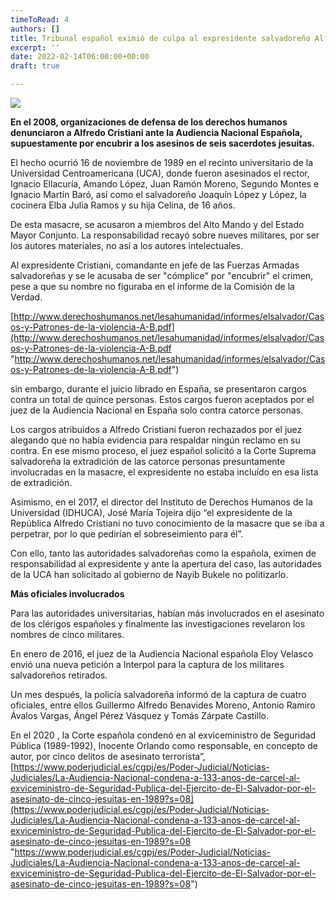 ```yaml
---
timeToRead: 4
authors: []
title: Tribunal español eximió de culpa al expresidente salvadoreño Alfredo Cristiani
excerpt: ''
date: 2022-02-14T06:00:00+00:00
draft: true

---
```

**![](/images/51281971_101-1.jpg)**

**En el 2008, organizaciones de defensa de los derechos humanos denunciaron a Alfredo Cristiani ante la Audiencia Nacional Española, supuestamente por encubrir a los asesinos de seis sacerdotes jesuitas.**

El hecho ocurrió 16 de noviembre de 1989 en el recinto universitario de la Universidad Centroamericana (UCA), donde fueron asesinados el rector, Ignacio Ellacuría, Amando López, Juan Ramón Moreno, Segundo Montes e Ignacio Martín Baró, así como el salvadoreño Joaquín López y López, la cocinera Elba Julia Ramos y su hija Celina, de 16 años.

De esta masacre, se acusaron a miembros del Alto Mando y del Estado Mayor Conjunto. La responsabilidad recayó sobre nueves militares, por ser los autores materiales, no así a los autores intelectuales.

Al expresidente Cristiani, comandante en jefe de las Fuerzas Armadas salvadoreñas y se le acusaba de ser "cómplice" por "encubrir" el crimen, pese a que su nombre no figuraba en el informe de la Comisión de la Verdad.

[http://www.derechoshumanos.net/lesahumanidad/informes/elsalvador/Casos-y-Patrones-de-la-violencia-A-B.pdf](http://www.derechoshumanos.net/lesahumanidad/informes/elsalvador/Casos-y-Patrones-de-la-violencia-A-B.pdf "http://www.derechoshumanos.net/lesahumanidad/informes/elsalvador/Casos-y-Patrones-de-la-violencia-A-B.pdf")

sin embargo, durante el juicio librado en España, se presentaron cargos contra un total de quince personas. Estos cargos fueron aceptados por el juez de la Audiencia Nacional en España solo contra catorce personas.

Los cargos atribuidos a Alfredo Cristiani fueron rechazados por el juez alegando que no había evidencia para respaldar ningún reclamo en su contra. En ese mismo proceso, el juez español solicitó a la Corte Suprema salvadoreña la extradición de las catorce personas presuntamente involucradas en la masacre, el expresidente no estaba incluído en esa lista de extradición.

Asimismo, en el 2017, el director del Instituto de Derechos Humanos de la Universidad (IDHUCA), José María Tojeira dijo “el expresidente de la República Alfredo Cristiani no tuvo conocimiento de la masacre que se iba a perpetrar, por lo que pedirían el sobreseimiento para él”.

Con ello, tanto las autoridades salvadoreñas como la española, eximen de responsabilidad al expresidente y ante la apertura del caso, las autoridades de la UCA han solicitado al gobierno de Nayib Bukele no politizarlo.

**Más oficiales involucrados**

Para las autoridades universitarias, habían más involucrados en el asesinato de los clérigos españoles y finalmente las investigaciones revelaron los nombres de cinco militares.

En enero de 2016, el juez de la Audiencia Nacional española Eloy Velasco envió una nueva petición a Interpol para la captura de los militares salvadoreños retirados.

Un mes después, la policía salvadoreña informó de la captura de cuatro oficiales, entre ellos Guillermo Alfredo Benavides Moreno, Antonio Ramiro Ávalos Vargas, Ángel Pérez Vásquez y Tomás Zárpate Castillo.

En el 2020 , la Corte española condenó en al exviceministro de Seguridad Pública (1989-1992), Inocente Orlando como responsable, en concepto de autor, por cinco delitos de asesinato terrorista”, [https://www.poderjudicial.es/cgpj/es/Poder-Judicial/Noticias-Judiciales/La-Audiencia-Nacional-condena-a-133-anos-de-carcel-al-exviceministro-de-Seguridad-Publica-del-Ejercito-de-El-Salvador-por-el-asesinato-de-cinco-jesuitas-en-1989?s=08](https://www.poderjudicial.es/cgpj/es/Poder-Judicial/Noticias-Judiciales/La-Audiencia-Nacional-condena-a-133-anos-de-carcel-al-exviceministro-de-Seguridad-Publica-del-Ejercito-de-El-Salvador-por-el-asesinato-de-cinco-jesuitas-en-1989?s=08 "https://www.poderjudicial.es/cgpj/es/Poder-Judicial/Noticias-Judiciales/La-Audiencia-Nacional-condena-a-133-anos-de-carcel-al-exviceministro-de-Seguridad-Publica-del-Ejercito-de-El-Salvador-por-el-asesinato-de-cinco-jesuitas-en-1989?s=08")
